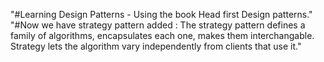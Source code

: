 "#Learning Design Patterns - Using the book Head first Design patterns."
"#Now we have strategy pattern added : The strategy pattern defines a family of algorithms, encapsulates each one, makes them interchangable. Strategy lets the algorithm vary independently from clients that use it." 
